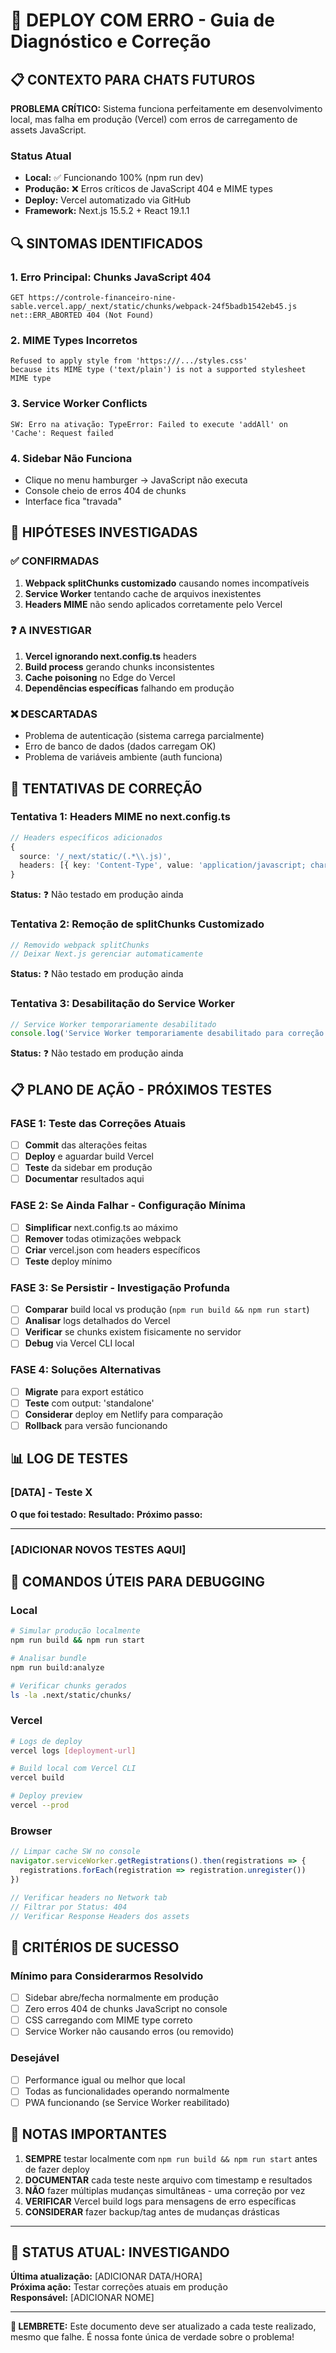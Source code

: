 # 🚨 DEPLOY COM ERRO - Guia de Diagnóstico e Correção

## 📋 CONTEXTO PARA CHATS FUTUROS

**PROBLEMA CRÍTICO:** Sistema funciona perfeitamente em desenvolvimento local, mas falha em produção (Vercel) com erros de carregamento de assets JavaScript.

### Status Atual
- **Local:** ✅ Funcionando 100% (npm run dev)
- **Produção:** ❌ Erros críticos de JavaScript 404 e MIME types
- **Deploy:** Vercel automatizado via GitHub
- **Framework:** Next.js 15.5.2 + React 19.1.1

## 🔍 SINTOMAS IDENTIFICADOS

### 1. Erro Principal: Chunks JavaScript 404
```
GET https://controle-financeiro-nine-sable.vercel.app/_next/static/chunks/webpack-24f5badb1542eb45.js
net::ERR_ABORTED 404 (Not Found)
```

### 2. MIME Types Incorretos
```
Refused to apply style from 'https:///.../styles.css'
because its MIME type ('text/plain') is not a supported stylesheet MIME type
```

### 3. Service Worker Conflicts
```
SW: Erro na ativação: TypeError: Failed to execute 'addAll' on 'Cache': Request failed
```

### 4. Sidebar Não Funciona
- Clique no menu hamburger → JavaScript não executa
- Console cheio de erros 404 de chunks
- Interface fica "travada"

## 🎯 HIPÓTESES INVESTIGADAS

### ✅ CONFIRMADAS
1. **Webpack splitChunks customizado** causando nomes incompatíveis
2. **Service Worker** tentando cache de arquivos inexistentes
3. **Headers MIME** não sendo aplicados corretamente pelo Vercel

### ❓ A INVESTIGAR
1. **Vercel ignorando next.config.ts** headers
2. **Build process** gerando chunks inconsistentes
3. **Cache poisoning** no Edge do Vercel
4. **Dependências específicas** falhando em produção

### ❌ DESCARTADAS
- Problema de autenticação (sistema carrega parcialmente)
- Erro de banco de dados (dados carregam OK)
- Problema de variáveis ambiente (auth funciona)

## 🔧 TENTATIVAS DE CORREÇÃO

### Tentativa 1: Headers MIME no next.config.ts
```typescript
// Headers específicos adicionados
{
  source: '/_next/static/(.*\\.js)',
  headers: [{ key: 'Content-Type', value: 'application/javascript; charset=utf-8' }]
}
```
**Status:** ❓ Não testado em produção ainda

### Tentativa 2: Remoção de splitChunks Customizado
```typescript
// Removido webpack splitChunks
// Deixar Next.js gerenciar automaticamente
```
**Status:** ❓ Não testado em produção ainda

### Tentativa 3: Desabilitação do Service Worker
```typescript
// Service Worker temporariamente desabilitado
console.log('Service Worker temporariamente desabilitado para correção de MIME types')
```
**Status:** ❓ Não testado em produção ainda

## 📋 PLANO DE AÇÃO - PRÓXIMOS TESTES

### FASE 1: Teste das Correções Atuais
- [ ] **Commit** das alterações feitas
- [ ] **Deploy** e aguardar build Vercel
- [ ] **Teste** da sidebar em produção
- [ ] **Documentar** resultados aqui

### FASE 2: Se Ainda Falhar - Configuração Mínima
- [ ] **Simplificar** next.config.ts ao máximo
- [ ] **Remover** todas otimizações webpack
- [ ] **Criar** vercel.json com headers específicos
- [ ] **Teste** deploy mínimo

### FASE 3: Se Persistir - Investigação Profunda
- [ ] **Comparar** build local vs produção (`npm run build && npm run start`)
- [ ] **Analisar** logs detalhados do Vercel
- [ ] **Verificar** se chunks existem fisicamente no servidor
- [ ] **Debug** via Vercel CLI local

### FASE 4: Soluções Alternativas
- [ ] **Migrate** para export estático
- [ ] **Teste** com output: 'standalone'
- [ ] **Considerar** deploy em Netlify para comparação
- [ ] **Rollback** para versão funcionando

## 📊 LOG DE TESTES

### [DATA] - Teste X
**O que foi testado:**
**Resultado:**
**Próximo passo:**

---

### [ADICIONAR NOVOS TESTES AQUI]

## 🧰 COMANDOS ÚTEIS PARA DEBUGGING

### Local
```bash
# Simular produção localmente
npm run build && npm run start

# Analisar bundle
npm run build:analyze

# Verificar chunks gerados
ls -la .next/static/chunks/
```

### Vercel
```bash
# Logs de deploy
vercel logs [deployment-url]

# Build local com Vercel CLI
vercel build

# Deploy preview
vercel --prod
```

### Browser
```javascript
// Limpar cache SW no console
navigator.serviceWorker.getRegistrations().then(registrations => {
  registrations.forEach(registration => registration.unregister())
})

// Verificar headers no Network tab
// Filtrar por Status: 404
// Verificar Response Headers dos assets
```

## 🎯 CRITÉRIOS DE SUCESSO

### Mínimo para Considerarmos Resolvido
- [ ] Sidebar abre/fecha normalmente em produção
- [ ] Zero erros 404 de chunks JavaScript no console
- [ ] CSS carregando com MIME type correto
- [ ] Service Worker não causando erros (ou removido)

### Desejável
- [ ] Performance igual ou melhor que local
- [ ] Todas as funcionalidades operando normalmente
- [ ] PWA funcionando (se Service Worker reabilitado)

## 📝 NOTAS IMPORTANTES

1. **SEMPRE** testar localmente com `npm run build && npm run start` antes de fazer deploy
2. **DOCUMENTAR** cada teste neste arquivo com timestamp e resultados
3. **NÃO** fazer múltiplas mudanças simultâneas - uma correção por vez
4. **VERIFICAR** Vercel build logs para mensagens de erro específicas
5. **CONSIDERAR** fazer backup/tag antes de mudanças drásticas

---

## 🔄 STATUS ATUAL: **INVESTIGANDO**

**Última atualização:** [ADICIONAR DATA/HORA]  
**Próxima ação:** Testar correções atuais em produção  
**Responsável:** [ADICIONAR NOME]  

---

**🚨 LEMBRETE:** Este documento deve ser atualizado a cada teste realizado, mesmo que falhe. É nossa fonte única de verdade sobre o problema!